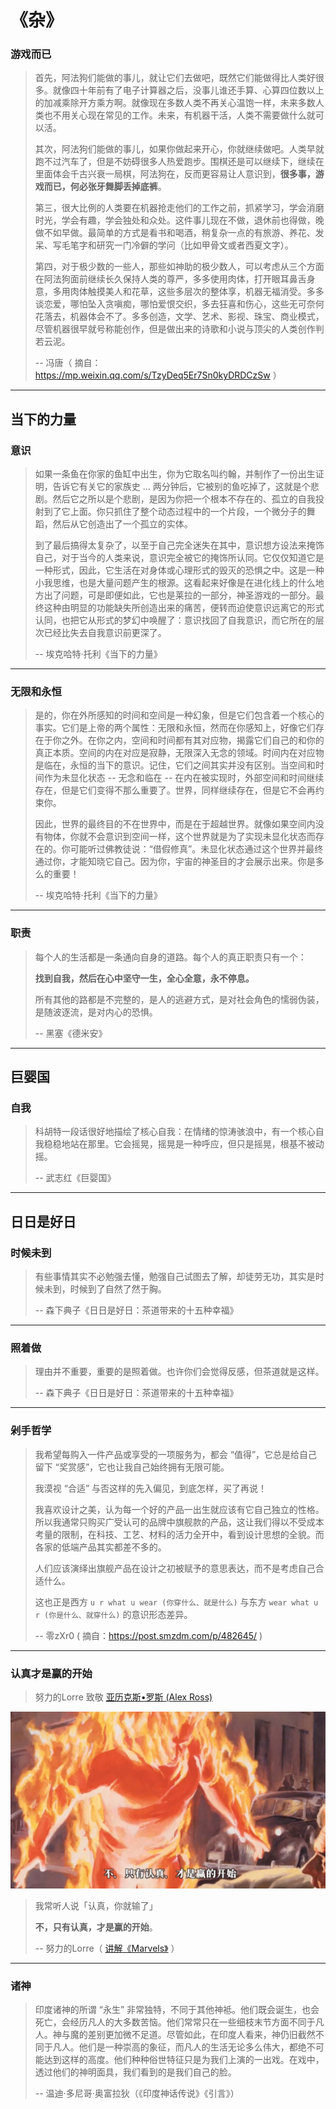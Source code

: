 # 《杂》

### 游戏而已

> 首先，阿法狗们能做的事儿，就让它们去做吧，既然它们能做得比人类好很多。就像四十年前有了电子计算器之后，没事儿谁还手算、心算四位数以上的加减乘除开方乘方啊。就像现在多数人类不再关心温饱一样，未来多数人类也不用关心现在常见的工作。未来，有机器干活，人类不需要做什么就可以活。
>
> 其次，阿法狗们能做的事儿，如果你做起来开心，你就继续做吧。人类早就跑不过汽车了，但是不妨碍很多人热爱跑步。围棋还是可以继续下，继续在里面体会千古兴衰一局棋，阿法狗在，反而更容易让人意识到，**很多事，游戏而已，何必张牙舞脚丢掉底裤**。
>
> 第三，很大比例的人类要在机器抢走他们的工作之前，抓紧学习，学会消磨时光，学会有趣，学会独处和众处。这件事儿现在不做，退休前也得做，晚做不如早做。最简单的方式是看书和喝酒，稍复杂一点的有旅游、养花、发呆、写毛笔字和研究一门冷僻的学问（比如甲骨文或者西夏文字）。
>
> 第四，对于极少数的一些人，那些如神助的极少数人，可以考虑从三个方面在阿法狗面前继续长久保持人类的尊严，多多使用肉体，打开眼耳鼻舌身意，多用肉体触摸美人和花草，这些多层次的整体享，机器无福消受。多多谈恋爱，哪怕坠入贪嗔痴，哪怕爱恨交织，多去狂喜和伤心，这些无可奈何花落去，机器体会不了。多多创造，文学、艺术、影视、珠宝、商业模式，尽管机器很早就号称能创作，但是做出来的诗歌和小说与顶尖的人类创作判若云泥。
>
> -- 冯唐（ 摘自：https://mp.weixin.qq.com/s/TzyDeq5Er7Sn0kyDRDCzSw ）

---

## 当下的力量

### 意识

> 如果一条鱼在你家的鱼缸中出生，你为它取名叫约翰，并制作了一份出生证明，告诉它有关它的家族史 ... 两分钟后，它被别的鱼吃掉了，这就是个悲剧。然后它之所以是个悲剧，是因为你把一个根本不存在的、孤立的自我投射到了它上面。你只抓住了整个动态过程中的一个片段，一个微分子的舞蹈，然后从它创造出了一个孤立的实体。
>
> 到了最后搞得太复杂了，以至于自己完全迷失在其中，意识想方设法来掩饰自己，对于当今的人类来说，意识完全被它的掩饰所认同。它仅仅知道它是一种形式，因此，它生活在对身体或心理形式的毁灭的恐惧之中。这是一种小我思维，也是大量问题产生的根源。这看起来好像是在进化线上的什么地方出了问题，可是即便如此，它也是莱拉的一部分，神圣游戏的一部分。最终这种由明显的功能缺失所创造出来的痛苦，便转而迫使意识远离它的形式认同，也把它从形式的梦幻中唤醒了：意识找回了自我意识，而它所在的层次已经比失去自我意识前更深了。
>
> -- 埃克哈特·托利《当下的力量》

---

### 无限和永恒

> 是的，你在外所感知的时间和空间是一种幻象，但是它们包含着一个核心的事实。它们是上帝的两个属性：无限和永恒，然而在你感知上，好像它们存在于你之外。在你之内，空间和时间都有其对应物，揭露它们自己的和你的真正本质。空间的内在对应是寂静，无限深入无念的领域。时间内在对应物是临在，永恒的当下的意识。记住，它们之间其实并没有区别。当空间和时间作为未显化状态 -- 无念和临在 -- 在内在被实现时，外部空间和时间继续存在，但是它们变得不那么重要了。世界，同样继续存在，但是它不会再约束你。
>
> 因此，世界的最终目的不在世界中，而是在于超越世界。就像如果空间内没有物体，你就不会意识到空间一样，这个世界就是为了实现未显化状态而存在的。你可能听过佛教徒说：“借假修真”。未显化状态通过这个世界并最终通过你，才能知晓它自己。因为你，宇宙的神圣目的才会展示出来。你是多么的重要！
>
> -- 埃克哈特·托利《当下的力量》

---

### 职责

> 每个人的生活都是一条通向自身的道路。每个人的真正职责只有一个：
>
> **找到自我，然后在心中坚守一生，全心全意，永不停息。**
>
> 所有其他的路都是不完整的，是人的逃避方式，是对社会角色的懦弱伪装，是随波逐流，是对内心的恐惧。
>
> -- 黑塞《德米安》

---

## 巨婴国

### 自我

> 科胡特一段话很好地描绘了核心自我：在情绪的惊涛骇浪中，有一个核心自我稳稳地站在那里。它会摇晃，摇晃是一种呼应，但只是摇晃，根基不被动摇。
>
> -- 武志红《巨婴国》

---

## 日日是好日

### 时候未到

> 有些事情其实不必勉强去懂，勉强自己试图去了解，却徒劳无功，其实是时候未到，时候到了自然了然于胸。
>
> -- 森下典子《日日是好日：茶道带来的十五种幸福》

---

### 照着做

> 理由并不重要，重要的是照着做。也许你们会觉得反感，但茶道就是这样。
>
> -- 森下典子《日日是好日：茶道带来的十五种幸福》

---

### 剁手哲学

> 我希望每购入一件产品或享受的一项服务为，都会 “值得”，它总是给自己留下 “奖赏感”，它也让我自己始终拥有无限可能。
>
> 我漠视 “合适” 与否这样的先入偏见，到底怎样，买了再说！
>
> 我喜欢设计之美，认为每一个好的产品一出生就应该有它自己独立的性格。所以我通常只购买广受认可的品牌中旗舰款的产品，这让我们得以不受成本考量的限制，在科技、工艺、材料的活力全开中，看到设计思想的全貌。而各家的低端产品其实都差不多的。
>
> 人们应该演绎出旗舰产品在设计之初被赋予的意思表达，而不是考虑自己合适什么。
>
> 这也正是西方 `u r what u wear (你穿什么、就是什么)` 与东方 `wear what u r (你是什么、就穿什么)` 的意识形态差异。
>
> -- 零zXr0 ( 摘自：https://post.smzdm.com/p/482645/ )

---

### 认真才是赢的开始

> 努力的Lorre 致敬 [亚历克斯•罗斯 (Alex Ross)](https://en.wikipedia.org/wiki/Alex_Ross)

![](assets/markdown-img-paste-20171010183950570.png)

> 我常听人说「认真，你就输了」
>
> **不，只有认真，才是赢的开始**。
>
> -- 努力的Lorre（ [讲解《Marvels》](https://www.youtube.com/watch?v=6OkjSwxVmzg&index=9&list=PLZW9iwcmSmPFni5TgKIiv9zeatdleC5kv) ）

---

### 诸神

> 印度诸神的所谓 “永生” 非常独特，不同于其他神袛。他们既会诞生，也会死亡，会经历凡人的大多数苦恼。他们常常只在一些细枝末节方面不同于凡人。神与魔的差别更加微不足道。尽管如此，在印度人看来，神仍旧截然不同于凡人。他们是一种崇高的象征，而凡人的生活无论多么伟大，都绝不可能达到这样的高度。他们种种俗世特征只是为我们上演的一出戏。在戏中，透过他们的神明面具，我们看到的是我们自己的脸。
>
> -- 温迪·多尼哥·奥富拉狄（《印度神话传说》《引言》）
